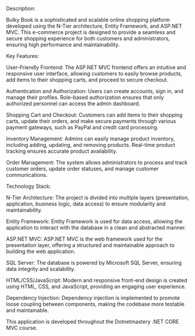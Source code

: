 Description:

Bulky Book is a sophisticated and scalable online shopping platform developed using the N-Tier architecture, Entity Framework, and ASP.NET MVC. This e-commerce project is designed to provide a seamless and secure shopping experience for both customers and administrators, ensuring high performance and maintainability.

Key Features:

User-Friendly Frontend: The ASP.NET MVC frontend offers an intuitive and responsive user interface, allowing customers to easily browse products, add items to their shopping carts, and proceed to secure checkout.

Authentication and Authorization: Users can create accounts, sign in, and manage their profiles. Role-based authorization ensures that only authorized personnel can access the admin dashboard.

Shopping Cart and Checkout: Customers can add items to their shopping carts, update their orders, and make secure payments through various payment gateways, such as PayPal and credit card processing.

Inventory Management: Admins can easily manage product inventory, including adding, updating, and removing products. Real-time product tracking ensures accurate product availability.

Order Management: The system allows administrators to process and track customer orders, update order statuses, and manage customer communications.

Technology Stack:

N-Tier Architecture: The project is divided into multiple layers (presentation, application, business logic, data access) to ensure modularity and maintainability.

Entity Framework: Entity Framework is used for data access, allowing the application to interact with the database in a clean and abstracted manner.

ASP.NET MVC: ASP.NET MVC is the web framework used for the presentation layer, offering a structured and maintainable approach to building the web application.

SQL Server: The database is powered by Microsoft SQL Server, ensuring data integrity and scalability.

HTML/CSS/JavaScript: Modern and responsive front-end design is created using HTML, CSS, and JavaScript, providing an engaging user experience.

Dependency Injection: Dependency injection is implemented to promote loose coupling between components, making the codebase more testable and maintainable.

This application is developed throughout the Dotnetmastery .NET CORE MVC course.
